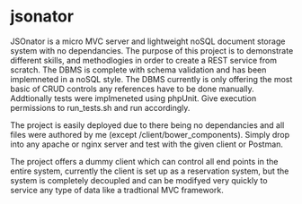 # jsonator

JSOnator is a micro MVC server and lightweight noSQL document storage system with no dependancies. 
The purpose of this project is to demonstrate different skills, 
and methodlogies in order to create a REST service from scratch.
The DBMS is complete with schema validation and has been implemneted in a noSQL style. 
The DBMS currently is only offering the most basic of CRUD controls any references have to be done manually.
Addtionally tests were implmeneted using phpUnit. Give execution permissions to run_tests.sh and run accordingly.

The project is easily deployed due to there being no dependancies and all files were authored by me (except /client/bower_components). 
Simply drop into any apache or nginx server and test with the given client or Postman.

The project offers a dummy client which can control all end points in the entire system,
currently the client is set up as a reservation system,
but the system is completely decoupled and can be modifyed very quickly to service any type of data like a tradtional MVC framework. 

